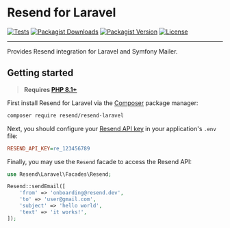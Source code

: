 # Resend for Laravel

[![Tests](https://img.shields.io/github/actions/workflow/status/resendlabs/resend-laravel/tests.yml?label=tests&style=for-the-badge&labelColor=000000)](https://github.com/resendlabs/resend-laravel/actions/workflows/tests.yml)
[![Packagist Downloads](https://img.shields.io/packagist/dt/resend/resend-laravel?style=for-the-badge&labelColor=000000)](https://packagist.org/packages/resend/resend-laravel)
[![Packagist Version](https://img.shields.io/packagist/v/resend/resend-laravel?style=for-the-badge&labelColor=000000)](https://packagist.org/packages/resend/resend-laravel)
[![License](https://img.shields.io/github/license/resendlabs/resend-laravel?color=9cf&style=for-the-badge&labelColor=000000)](https://github.com/resendlabs/resend-laravel/blob/main/LICENSE)

---

Provides Resend integration for Laravel and Symfony Mailer.

## Getting started

> **Requires [PHP 8.1+](https://php.net/releases/)**

First install Resend for Laravel via the [Composer](https://getcomposer.org/) package manager:

```bash
composer require resend/resend-laravel
```

Next, you should configure your [Resend API key](https://resend.com/api-keys) in your application's `.env` file:

```ini
RESEND_API_KEY=re_123456789
```

Finally, you may use the `Resend` facade to access the Resend API:

```php
use Resend\Laravel\Facades\Resend;

Resend::sendEmail([
    'from' => 'onboarding@resend.dev',
    'to' => 'user@gmail.com',
    'subject' => 'hello world',
    'text' => 'it works!',
]);
```
